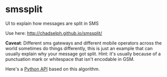 # smssplit
UI to explain how messages are split in SMS

Use here: http://chadselph.github.io/smssplit/

**Caveat**: Different sms gateways and different mobile operators across the world sometimes do things differently, this is just an example that can usually explain why your message got split. Hint: it's usually because of a punctuation mark or whitespace that isn't encodable in GSM.

Here's a [Python API](https://github.com/chrisconlon-klaviyo/sms-toolkit) based on this algorithm.
